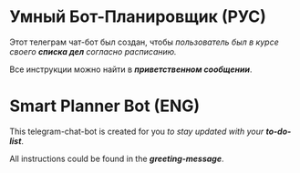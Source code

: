 # Умный Бот-Планировщик (РУС)

Этот телеграм чат-бот был создан, чтобы _пользователь был в курсе своего **списка дел** согласно расписанию._

Все инструкции можно найти в **_приветственном сообщении_**.

# Smart Planner Bot (ENG)

This telegram-chat-bot is created for you _to stay updated with your **to-do-list**_.

All instructions could be found in the **_greeting-message_**.
